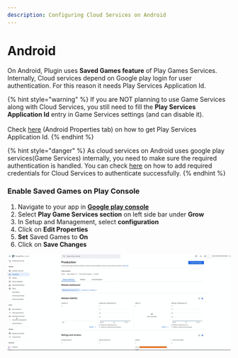 ```yaml
---
description: Configuring Cloud Services on Android
---
```


# Android

On Android, Plugin uses **Saved Games feature** of Play Games Services. Internally, Cloud services depend on Google play login for user authentication. For this reason it needs Play Services Application Id.

{% hint style="warning" %}
If you are NOT planning to use Game Services along with Cloud Services, you still need to fill the **Play Services Application Id** entry in Game Services settings (and can  disable it).\
\
Check [here](../../game-services/setup/#properties) (Android Properties tab) on how to get Play Services Application Id.
{% endhint %}

{% hint style="danger" %}
As cloud services on Android uses google play services(Game Services) internally, you need to make sure the required authentication is handled. You can check [here](https://assetstore.essentialkit.voxelbusters.com/game-services/setup/android#configuring-credentials-sha-fingerprint-authentication) on how to add required credentials for Cloud Services to authenticate successfully.
{% endhint %}

### Enable Saved Games on Play Console

1. Navigate to your app in [**Google play console**](https://play.google.com/apps/publish)
2. Select **Play Game Services section** on left side bar under **Grow**
3. In Setup and Management, select **configuration**
4. Click on **Edit Properties**
5. **Set** Saved Games to **On**
6. Click on **Save Changes**

![Enable Saved Games on Google Play Console](../../../.gitbook/assets/CloudServicesiOSEnableAndroid.gif)

